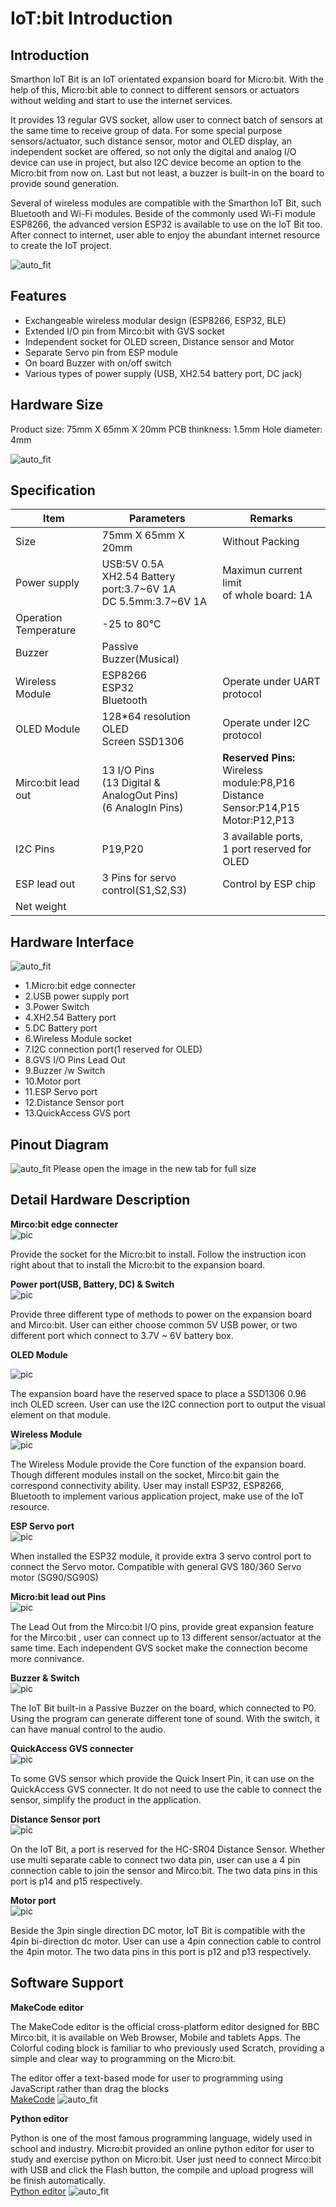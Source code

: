 # IoT:bit Introduction

## Introduction
Smarthon IoT Bit is an IoT orientated expansion board for Micro:bit. With the help of this, Micro:bit able to connect to different sensors or actuators without welding and start to use the internet services. 
<P>
It provides 13 regular GVS socket, allow user to connect batch of sensors at the same time to receive group of data. For some special purpose sensors/actuator, such distance sensor, motor and OLED display, an independent socket are offered, so not only the digital and analog I/O device can use in project, but also I2C device become an option to the Micro:bit from now on. Last but not least, a buzzer is built-in on the board to provide sound generation.
<P>
Several of wireless modules are compatible with the Smarthon IoT Bit, such Bluetooth and Wi-Fi modules. Beside of the commonly used Wi-Fi module ESP8266, the advanced version ESP32 is available to use on the IoT Bit too. After connect to internet, user able to enjoy the abundant internet resource to create the IoT project.
<P>

![auto_fit](images/2_IOT/iot_image00.png)

## Features
* Exchangeable wireless modular design (ESP8266, ESP32, BLE)
* Extended I/O pin from Mirco:bit with GVS socket
* Independent socket for OLED screen, Distance sensor and Motor
* Separate Servo pin from ESP module
* On board Buzzer with on/off switch
* Various types of power supply (USB, XH2.54 battery port, DC jack) 

## Hardware Size

Product size: 75mm X 65mm X 20mm
PCB thinkness: 1.5mm
Hole diameter: 4mm

![auto_fit](images/2_IOT/iot_image01.png)

## Specification

|Item|Parameters|Remarks|
|--|--|--|
|Size|75mm X 65mm X 20mm| Without Packing|
|Power supply| USB:5V 0.5A <BR> XH2.54 Battery port:3.7~6V 1A <BR>DC 5.5mm:3.7~6V 1A|Maximun current limit<BR> of whole board: 1A |
|Operation Temperature|-25 to 80℃||
|Buzzer|Passive Buzzer(Musical)||
|Wireless Module|ESP8266<BR>ESP32<BR>Bluetooth|Operate under UART protocol|
|OLED Module|128*64 resolution OLED<BR> Screen SSD1306|Operate under I2C protocol|
|Mirco:bit lead out|13 I/O Pins<BR>(13 Digital & AnalogOut Pins)<BR>(6 AnalogIn Pins)|<B>Reserved Pins:</B><BR>Wireless module:P8,P16<BR>Distance Sensor:P14,P15<BR>Motor:P12,P13|
|I2C Pins|P19,P20|3 available ports,<BR>1 port reserved for OLED|
|ESP lead out|3 Pins for servo control(S1,S2,S3)|Control by ESP chip|
|Net weight|||


## Hardware Interface
![auto_fit](images/2_IOT/iot_image02.png)

* 1.Micro:bit edge connecter
* 2.USB power supply port
* 3.Power Switch
* 4.XH2.54 Battery port
* 5.DC Battery port
* 6.Wireless Module socket
* 7.I2C connection port(1 reserved for OLED)
* 8.GVS I/O Pins Lead Out
* 9.Buzzer /w Switch
* 10.Motor port
* 11.ESP Servo port
* 12.Distance Sensor port
* 13.QuickAccess GVS port

## Pinout Diagram
![auto_fit](images/2_IOT/iot_image03.png)
Please open the image in the new tab for full size

## Detail Hardware Description

<B>Mirco:bit edge connecter</B><BR>
![pic](images/2_IOT/iot_image04.png)
<P>Provide the socket for the Micro:bit to install. Follow the instruction icon right about that to install the Micro:bit to the expansion board.

<B>Power port(USB, Battery, DC) & Switch</B><BR>
![pic](images/2_IOT/iot_image05.png)
<P>Provide three different type of methods to power on the expansion board and Mirco:bit. User can either choose common 5V USB power, or two different port which connect to 3.7V ~ 6V battery box. 

<B>OLED Module</B>

![pic](images/2_IOT/iot_image06.png)
<P>The expansion board have the reserved space to place a SSD1306 0.96 inch OLED screen. User can use the I2C connection port to output the visual element on that module.

<B>Wireless Module</B><BR>
![pic](images/2_IOT/iot_image07.png)
<P>The Wireless Module provide the Core function of the expansion board. Though different modules install on the socket, Mirco:bit gain the correspond connectivity ability. User may install ESP32, ESP8266, Bluetooth to implement various application project, make use of the IoT resource.

<B>ESP Servo port</B><BR>
![pic](images/2_IOT/iot_image08.png)
<P>When installed the ESP32 module, it provide extra 3 servo control port to connect the Servo motor. Compatible with general GVS 180/360 Servo motor (SG90/SG90S)

<B>Micro:bit lead out Pins</B><BR>
![pic](images/2_IOT/iot_image09.png)
<P>The Lead Out from the Mirco:bit I/O pins, provide great expansion feature for the Mirco:bit , user can connect up to 13 different sensor/actuator at the same time. Each independent GVS socket make the connection become more connivance. 

<B>Buzzer & Switch</B><BR>
![pic](images/2_IOT/iot_image10.png)
<P>The IoT Bit built-in a Passive Buzzer on the board, which connected to P0. Using the program can generate different tone of sound. With the switch, it can have manual control to the audio.

<B>QuickAccess GVS connecter</B><BR>
![pic](images/2_IOT/iot_image11.png)
<P>To some GVS sensor which provide the Quick Insert Pin, it can use on the QuickAccess GVS connecter. It do not need to use the cable to connect the sensor, simplify the product in the application.

<B>Distance Sensor port</B><BR>
![pic](images/2_IOT/iot_image12.png)
<P>On the IoT Bit, a port is reserved for the HC-SR04 Distance Sensor. Whether use multi separate cable to connect two data pin, user can use a 4 pin connection cable to join the sensor and Mirco:bit. The two data pins in this port is p14 and p15 respectively.

<B>Motor port</B><BR>
![pic](images/2_IOT/iot_image12_5.png)
<P>Beside the 3pin single direction DC motor, IoT Bit is compatible with the 4pin bi-direction dc motor. User can use a 4pin connection cable to control the 4pin motor.
The two data pins in this port is p12 and p13 respectively. 

## Software Support

<B>MakeCode editor</B>

The MakeCode editor is the official cross-platform editor designed for BBC Mirco:bit, it is available on Web Browser, Mobile and tablets Apps. The Colorful coding block is familiar to who previously used Scratch, providing a simple and clear way to programming on the Micro:bit.<P>
The editor offer a text-based mode for user to programming using JavaScript rather than drag the blocks<BR>
[MakeCode](https://makecode.microbit.org/#editor)
![auto_fit](images/2_IOT/iot_image13.png)

<B>Python editor</B><P>
Python is one of the most famous programming language, widely used in school and industry. Micro:bit provided an online python editor for user to study and exercise python on Micro:bit. User just need to connect Mirco:bit with USB and click the Flash button, the compile and upload progress will be finish automatically. <BR>
[Python editor](https://python.microbit.org/v/2.0)
![auto_fit](images/2_IOT/iot_image14.png)



